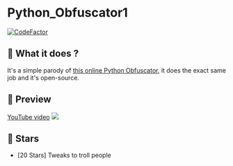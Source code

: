 # Python_Obfuscator1

[![CodeFactor](https://www.codefactor.io/repository/github/thehelltower/python_obfuscator1/badge)](https://www.codefactor.io/repository/github/thehelltower/python_obfuscator1)

## 📜 What it does ?

It's a simple parody of [this online Python Obfuscator](https://development-tools.net/python-obfuscator), it does the exact  same job and it's open-source.

## 🎥 Preview

[YouTube video](https://www.youtube.com/watch?v=KNCzksU3c6M)
![](https://i.imgur.com/WwBTvkD.png)

## 🌟 Stars

- [20 Stars] Tweaks to troll people

